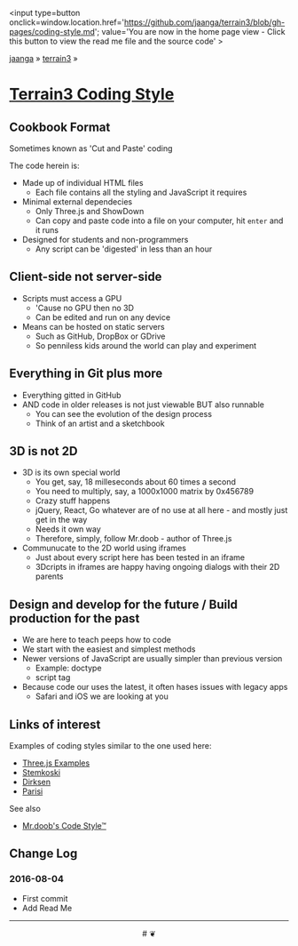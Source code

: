 <span style=display:none; >[You are now in a GitHub source code view - click this link to view the home page]
( httpa://jaanga.github.io/terrain3/#coding-style.md "View file as a web page." )</span>
<input type=button onclick=window.location.href='https://github.com/jaanga/terrain3/blob/gh-pages/coding-style.md'; 
value='You are now in the home page view - Click this button to view the read me file and the source code' >

[jaanga]( https://jaanga.github.io ) &raquo; [terrain3]( https://jaanga.github.io/terrain3/  ) &raquo;

[Terrain3 Coding Style]( https://jaanga.github.io/terrain3/#coding-style.md )
===


## Cookbook Format

Sometimes known as 'Cut and Paste' coding

The code herein is:

* Made up of individual HTML files
	* Each file contains all the styling and JavaScript it requires
* Minimal external dependecies
	* Only Three.js and ShowDown
	* Can copy and paste code into a file on your computer, hit `enter` and it runs
* Designed for students and non-programmers
	* Any script can be 'digested' in less than an hour


## Client-side not server-side

* Scripts must access a GPU
	* 'Cause no GPU then no 3D
	* Can be edited and run on any device
* Means can be hosted on static servers
	* Such as GitHub, DropBox or GDrive
	* So penniless kids around the world can play and experiment


## Everything in Git plus more

* Everything gitted in GitHub
* AND code in older releases is not just viewable BUT also runnable
	* You can see the evolution of the design process
	* Think of an artist and a sketchbook

## 3D is not 2D

* 3D is its own special world
	* You get, say, 18 milleseconds about 60 times a second
	* You need to multiply, say, a 1000x1000 matrix by 0x456789
	* Crazy stuff happens
	* jQuery, React, Go whatever are of no use at all here - and mostly just get in the way
	* Needs it own way
	* Therefore, simply, follow Mr.doob - author of Three.js
* Communucate to the 2D world using iframes
	* Just about every script here has been tested in an iframe
	* 3Dcripts in iframes are happy having ongoing dialogs with their 2D parents

## Design and develop for the future / Build production for the past

* We are here to teach peeps how to code
* We start with the easiest and simplest methods
* Newer versions of JavaScript are usually simpler than previous version
	* Example: doctype
	* script tag
* Because code our uses the latest, it often hases issues with legacy apps
	* Safari and iOS we are looking at you


 
## Links of interest

Examples of coding styles similar to the one used here:

* [Three.js Examples]( http://threejs.org/examples/ )
* [Stemkoski]( http://stemkoski.github.io/Three.js/ )
* [Dirksen ]( http://www.smartjava.org/content/all-109-examples-my-book-threejs-threejs-version-r63 )
* [Parisi]( https://github.com/tparisi/WebGLBook )

See also

* [Mr.doob's Code Style™]( https://github.com/mrdoob/three.js/wiki/Mr.doob's-Code-Style%E2%84%A2 )



## Change Log

### 2016-08-04

* First commit
* Add Read Me


***

<center title='FGx ~ a place to fly' >
# <a href=javascript:window.scrollTo(0,0); style=text-decoration:none; > ❦ </a>
</center>
